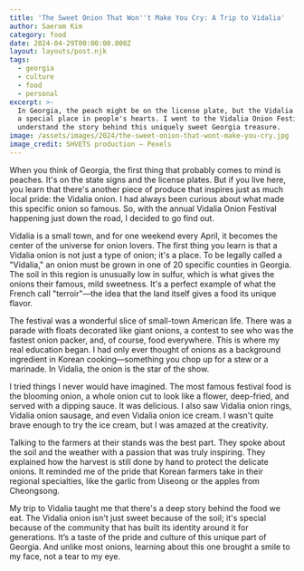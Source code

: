 ```yaml
---
title: 'The Sweet Onion That Won''t Make You Cry: A Trip to Vidalia'
author: Saerom Kim
category: food
date: 2024-04-29T00:00:00.000Z
layout: layouts/post.njk
tags:
  - georgia
  - culture
  - food
  - personal
excerpt: >-
  In Georgia, the peach might be on the license plate, but the Vidalia onion has
  a special place in people's hearts. I went to the Vidalia Onion Festival to
  understand the story behind this uniquely sweet Georgia treasure.
image: /assets/images/2024/the-sweet-onion-that-wont-make-you-cry.jpg
image_credit: SHVETS production — Pexels
---
```


When you think of Georgia, the first thing that probably comes to mind is peaches. It's on the state signs and the license plates. But if you live here, you learn that there's another piece of produce that inspires just as much local pride: the Vidalia onion. I had always been curious about what made this specific onion so famous. So, with the annual Vidalia Onion Festival happening just down the road, I decided to go find out.

Vidalia is a small town, and for one weekend every April, it becomes the center of the universe for onion lovers. The first thing you learn is that a Vidalia onion is not just a type of onion; it's a place. To be legally called a "Vidalia," an onion must be grown in one of 20 specific counties in Georgia. The soil in this region is unusually low in sulfur, which is what gives the onions their famous, mild sweetness. It's a perfect example of what the French call "terroir"—the idea that the land itself gives a food its unique flavor.

The festival was a wonderful slice of small-town American life. There was a parade with floats decorated like giant onions, a contest to see who was the fastest onion packer, and, of course, food everywhere. This is where my real education began. I had only ever thought of onions as a background ingredient in Korean cooking—something you chop up for a stew or a marinade. In Vidalia, the onion is the star of the show.

I tried things I never would have imagined. The most famous festival food is the blooming onion, a whole onion cut to look like a flower, deep-fried, and served with a dipping sauce. It was delicious. I also saw Vidalia onion rings, Vidalia onion sausage, and even Vidalia onion ice cream. I wasn't quite brave enough to try the ice cream, but I was amazed at the creativity.

Talking to the farmers at their stands was the best part. They spoke about the soil and the weather with a passion that was truly inspiring. They explained how the harvest is still done by hand to protect the delicate onions. It reminded me of the pride that Korean farmers take in their regional specialties, like the garlic from Uiseong or the apples from Cheongsong.

My trip to Vidalia taught me that there's a deep story behind the food we eat. The Vidalia onion isn't just sweet because of the soil; it's special because of the community that has built its identity around it for generations. It’s a taste of the pride and culture of this unique part of Georgia. And unlike most onions, learning about this one brought a smile to my face, not a tear to my eye.
